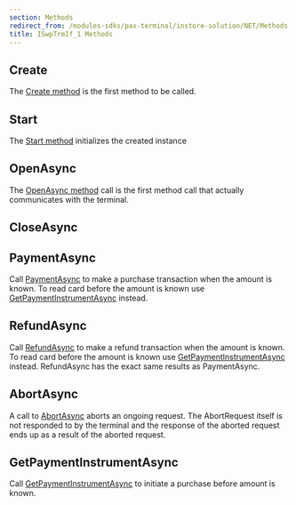 ```yaml
---
section: Methods
redirect_from: /modules-sdks/pax-terminal/instore-solution/NET/Methods
title: ISwpTrmIf_1 Methods
---
```

## Create

The [Create method][create-method] is the first method to be called.

## Start

The [Start method][start-method] initializes the created instance

## OpenAsync

The [OpenAsync method][openasync] call is the first method call that actually communicates with the terminal.

## CloseAsync

## PaymentAsync

Call [PaymentAsync][paymentasync] to make a purchase transaction when the amount is known. To read card before the amount is known use [GetPaymentInstrumentAsync][getpaymentinstrumentasync] instead.

## RefundAsync

Call [RefundAsync][paymentasync] to make a refund transaction when the amount is known. To read card before the amount is known use [GetPaymentInstrumentAsync][getpaymentinstrumentasync] instead. RefundAsync has the exact same results as PaymentAsync.

## AbortAsync

A call to [AbortAsync][abortasync] aborts an ongoing request. The AbortRequest itself is not responded to by the terminal and the response of the aborted request ends up as a result of the aborted request.

## GetPaymentInstrumentAsync

Call [GetPaymentInstrumentAsync][getpaymentinstrumentasync] to initiate a purchase before amount is known.

[create-method]: /modules-sdks/pax-terminal/instore-solution/NET/Methods/create
[start-method]: /modules-sdks/pax-terminal/instore-solution/NET/Methods/start
[openasync]: /modules-sdks/pax-terminal/instore-solution/NET/Methods/openasync
[paymentasync]: /modules-sdks/pax-terminal/instore-solution/NET/Methods/paymentasync
[getpaymentinstrumentasync]: /modules-sdks/pax-terminal/instore-solution/NET/Methods/getpaymentinstrumentasync
[abortasync]: /modules-sdks/pax-terminal/instore-solution/NET/Methods/abortasync
